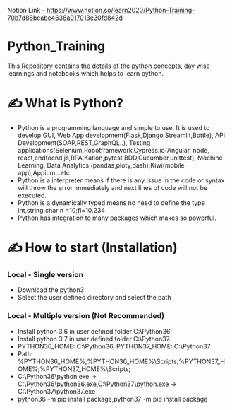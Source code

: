 Notion Link - https://www.notion.so/learn2020/Python-Training-70b7d88bcabc4638a917013e30fd842d

# Python_Training
This Repository contains the details of the python concepts, day wise learnings and notebooks which helps to learn python.

# ✍️ What is Python?

- Python is a programming language and simple to use. It is used to develop GUI, Web App development(Flask,Django,Streamlit,Bottle), API Development(SOAP,REST,GraphQL..), Testing applications(Selenium,Robotframework,Cypress.io(Angular, node, react,endtoend js,RPA,Katlon,pytest,BDD,Cucumber,unittest), Machine Learning, Data Analytics (pandas,ploty,dash),Kiwi(mobile app),Appium...etc
- Python is a interpreter means if there is any issue in the code or syntax will throw the error immediately and next lines of code will not be executed.
- Python is a dynamically typed means no need to define the type int,string,char n =10;fl=10.234
- Python has integration to many packages which makes so powerful.

# ✍️ How to start (Installation)

### Local - Single version

- Download the python3
- Select the user defined directory and select the path

### Local - Multiple version (Not Recommended)

- Install python 3.6 in user defined folder C:\Python36.
- Install python 3.7 in user defined folder C:\Python37.
- PYTHON36_HOME: C:\Python36, PYTHON37_HOME: C:\Python37
- Path: %PYTHON36_HOME%;%PYTHON36_HOME%\Scripts;%PYTHON37_HOME%;%PYTHON37_HOME%\Scripts;
- C:\Python36\python.exe → C:\Python36\python36.exe,C:\Python37\python.exe → C:\Python37\python37.exe
- python36 -m pip install package,python37 -m pip install package
